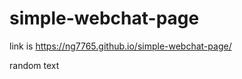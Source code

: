 # simple-webchat-page

link is https://ng7765.github.io/simple-webchat-page/

random text

<script type="text/javascript" src="https://demo6.birdeye.com/embed/v1/152750674731727/1/3812459891/H4Mc396a3mECO731ePkdyJuypGhUZI4J"></script><div id="bf-revz-widget-3812459891"></div>
